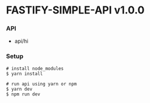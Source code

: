 # FASTIFY-SIMPLE-API v1.0.0

### API
- api/hi

### Setup
```
# install node_modules
$ yarn install

# run api using yarn or npm
$ yarn dev
$ npm run dev
```
